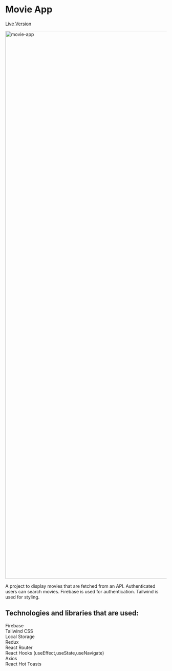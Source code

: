 # Movie App

[Live Version](https://movie-app-with-reactjs.netlify.app/)

[<img width="1705" alt="movie-app" src="https://github.com/keremilhan/movie-app/assets/99633775/72681ff7-2dcb-4399-ab4d-06866692fa47">](https://movie-app-with-reactjs.netlify.app/)

A project to display movies that are fetched from an API. Authenticated users can search movies. Firebase is used for authentication. Tailwind is used for styling.

## Technologies and libraries that are used:

Firebase <br>
Tailwind CSS <br>
Local Storage <br>
Redux <br>
React Router <br>
React Hooks (useEffect,useState,useNavigate) <br>
Axios <br>
React Hot Toasts <br>
